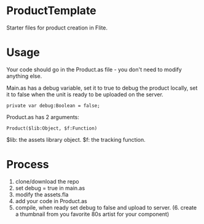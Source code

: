 ProductTemplate
=====

Starter files for product creation in Flite.

Usage
=====

Your code should go in the Product.as file - you don't need to modify anything else.

Main.as has a debug variable, set it to true to debug the product locally, set it to false when the unit is ready to be uploaded on the server.

	private var debug:Boolean = false;

Product.as has 2 arguments:

	Product($lib:Object, $f:Function)
			
$lib: the assets library object.
$f: the tracking function.

Process
=====

1. clone/download the repo
2. set debug = true in main.as
3. modify the assets.fla
4. add your code in Product.as
5. compile, when ready set debug to false and upload to server.
(6. create a thumbnail from you favorite 80s artist for your component)
 
